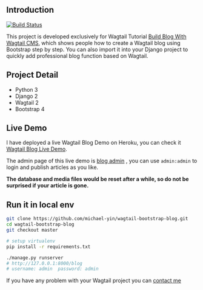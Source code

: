 ## Introduction

[![Build Status](https://travis-ci.org/AccordBox/wagtail-bootstrap-blog.svg?branch=master)](https://travis-ci.org/AccordBox/wagtail-bootstrap-blog)

This project is developed exclusively for Wagtail Tutorial [Build Blog With Wagtail CMS](https://www.accordbox.com/blog/wagtail-tutorials/), which shows people how to create a Wagtail blog using Bootstrap step by step. You can also import it into your Django project to quickly add professional blog function based on Wagtail.

## Project Detail

* Python 3
* Django 2
* Wagtail 2
* Bootstrap 4

## Live Demo

I have deployed a live Wagtail Blog Demo on Heroku, you can check it [Wagtail Blog Live Demo](http://wagtail-bootstrap-blog.accordbox.com/blog/).

The admin page of this live demo is [blog admin](http://wagtail-bootstrap-blog.accordbox.com/admin/pages/4/) , you can use `admin:admin` to login and publish articles as you like.

**The database and media files would be reset after a while, so do not be surprised if your article is gone.**

## Run it in local env

```bash
git clone https://github.com/michael-yin/wagtail-bootstrap-blog.git
cd wagtail-bootstrap-blog
git checkout master

# setup virtualenv
pip install -r requirements.txt

./manage.py runserver
# http://127.0.0.1:8000/blog
# username: admin  password: admin
```

If you have any problem with your Wagtail project you can [contact me](https://www.accordbox.com/contact/)
